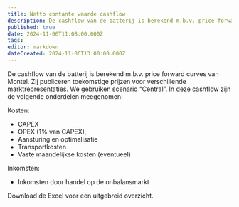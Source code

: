 ```yaml
---
title: Netto contante waarde cashflow
description: De cashflow van de batterij is berekend m.b.v. price forward curves van Montel. Zij publiceren toekomstige prijzen voor verschillende marktrepresentaties.
published: true
date: 2024-11-06T11:08:00.000Z
tags:
editor: markdown
dateCreated: 2024-11-06T13:00:00.000Z
---
```


De cashflow van de batterij is berekend m.b.v. price forward curves van Montel. Zij publiceren toekomstige prijzen voor verschillende marktrepresentaties. We gebruiken scenario “Central”. In deze cashflow zijn de volgende onderdelen meegenomen:  
  
Kosten:

- CAPEX
- OPEX (1% van CAPEX),
- Aansturing en optimalisatie
- Transportkosten
- Vaste maandelijkse kosten (eventueel)

Inkomsten:

- Inkomsten door handel op de onbalansmarkt

Download de Excel voor een uitgebreid overzicht.